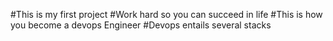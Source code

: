 #This is my first project
#Work hard so you can succeed in life
#This is how you become a devops Engineer
#Devops entails several stacks 